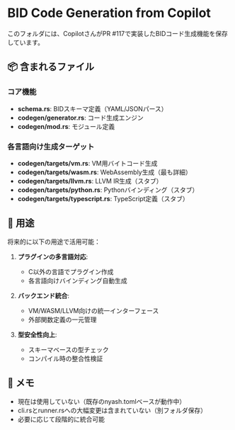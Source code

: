 # BID Code Generation from Copilot

このフォルダには、CopilotさんがPR #117で実装したBIDコード生成機能を保存しています。

## 📦 含まれるファイル

### コア機能
- **schema.rs**: BIDスキーマ定義（YAML/JSONパース）
- **codegen/generator.rs**: コード生成エンジン
- **codegen/mod.rs**: モジュール定義

### 各言語向け生成ターゲット
- **codegen/targets/vm.rs**: VM用バイトコード生成
- **codegen/targets/wasm.rs**: WebAssembly生成（最も詳細）
- **codegen/targets/llvm.rs**: LLVM IR生成（スタブ）
- **codegen/targets/python.rs**: Pythonバインディング（スタブ）
- **codegen/targets/typescript.rs**: TypeScript定義（スタブ）

## 🎯 用途

将来的に以下の用途で活用可能：

1. **プラグインの多言語対応**: 
   - C以外の言語でプラグイン作成
   - 各言語向けバインディング自動生成

2. **バックエンド統合**:
   - VM/WASM/LLVM向けの統一インターフェース
   - 外部関数定義の一元管理

3. **型安全性向上**:
   - スキーマベースの型チェック
   - コンパイル時の整合性検証

## 📝 メモ

- 現在は使用していない（既存のnyash.tomlベースが動作中）
- cli.rsとrunner.rsへの大幅変更は含まれていない（別フォルダ保存）
- 必要に応じて段階的に統合可能